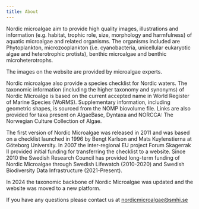 ```yaml
---
title: About
---
```


Nordic microalgae aim to provide high quality images, illustrations and information (e.g. habitat, trophic role, size, morphology and harmfulness) of aquatic microalgae and related organisms. The organisms included are Phytoplankton, microzooplankton (i.e. cyanobacteria, unicellular eukaryotic algae and heterotrophic protists), benthic microalgae and benthic microheterotrophs. 

The images on the website are provided by microalgae experts.

Nordic microalgae also provide a species checklist for Nordic waters. The taxonomic information (including the higher taxonomy and synonyms) of Nordic Microalge is based on the current accepted name in World Register of Marine Species (WoRMS). Supplementary information, including geometric shapes, is sourced from the NOMP biovolume file. Links are also provided for taxa present on AlgaeBase, Dyntaxa and NORCCA: The Norwegian Culture Collection of Algae.

The first version of Nordic Microalgae was released in 2011 and was based on a checklist launched in 1996 by Bengt Karlson and Mats Kuylenstierna at Göteborg University. In 2007 the inter-regional EU project Forum Skagerrak II provided initial funding for transferring the checklist to a website. Since 2010 the Swedish Research Council has provided long-term funding of Nordic Microalgae through Swedish Lifewatch (2010-2020) and Swedish Biodiversity Data Infrastructure (2021-Present).

In 2024 the taxonomic backbone of Nordic Microalgae was updated and the website was moved to a new platform.

If you have any questions please contact us at [nordicmicroalgae@smhi.se](mailto:nordicmicroalgae@smhi.se)

